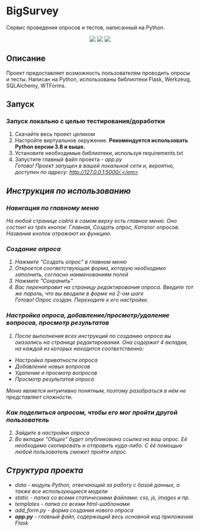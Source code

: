 # BigSurvey
Сервис проведения опросов и тестов, написанный на Python.
<p align="center">
<img src="https://img.shields.io/badge/made%20by-merlyan0-blue.svg" >
<img src="https://img.shields.io/github/last-commit/Merlyan0/BigSurvey" >
<img src="https://badges.frapsoft.com/os/v1/open-source.svg?v=103" >
</p>

## Описание
Проект предоставляет возможность пользователям проводить опросы и тесты. Написан на Python, использованы библиотеки Flask, Werkzeug, SQLAlchemy, WTForms.

## Запуск
### Запуск локально с целью тестирования/доработки
1. Скачайте весь проект целиком
2. Настройте виртуальное окружение. **Рекомендуется использовать Python версии 3.8 и выше.**
3. Установите необходимые библиотеки, используя requirements.txt
4. Запустите главный файл проекта - *app.py* <br>
<em>Готово! Проект запущен в вашей локальной сети и, вероятно, доступен по адресу: http://127.0.0.1:5000/.</em>

## Инструкция по использованию
### Навигация по главному меню
На любой странице сайта в самом верху есть главное меню.
Оно состоит из трёх кнопок: Главная, Создать опрос, Каталог опросов. Названия кнопок отражают их функцию.
### Создание опроса
1. Нажмите "Создать опрос" в главном меню
2. Откроется соответствующая форма, которую необходимо заполнить, согласно наименованиям полей
3. Нажмите "Сохранить"
4. Вас перенаправит на страницу редактирования опроса. Введите тот же пароль, что вы вводили в форме на 2-ом шаге <br>
<em>Готово! Опрос создан. Переходите к его настройке.</em>
### Настройка опроса, добавление/просмотр/удаление вопросов, просмотр результатов
1. После выполнения всех инструкций по созданию опроса вы оказались на странице редактирования. Она содержит 4 вкладки, на каждой из которых находится соответственно:
* Настройка приватности опроса
* Добавление новых вопросов
* Удаление и просмотр вопросов
* Просмотр результатов опроса <br>

Меню является интуитивно понятным, поэтому разобраться в нём не представляет сложности.
### Как поделиться опросом, чтобы его мог пройти другой пользователь
1. Зайдите в настройки опроса
2. Во вкладке "Общее" будет опубликована ссылка на ваш опрос. Её необходимо скопировать и отправить куда-либо. С ёё помощью любой пользователь сможет пройти опрос.

## Структура проекта
* *data* - модуль Python, отвечающий за работу с базой данных, а также все использующиеся модели
* *static* - папка со всеми статическими файлами: css, js, images и пр.
* *templates* - папка со всеми html-шаблонами
* *add_form.py* - форма создания нового опроса
* **app.py** - главный файл, содержащий весь основной код приложения Flask
